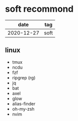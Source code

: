 # soft recommond

|    date    | tag  |
|    ---     | ---  |
| 2020-12-27 | soft |

## linux

- tmux
- ncdu
- fzf
- ripgrep (rg)
- jq
- bat
- axel
- glow
- alias-finder
- oh-my-zsh
- nvim
